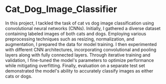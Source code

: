 # Cat_Dog_Image_Classifier
In this project, I tackled the task of cat vs dog image classification using convolutional neural networks (CNNs). Initially, I gathered a diverse dataset containing labeled images of both cats and dogs. Employing various preprocessing techniques such as resizing, normalization, and augmentation, I prepared the data for model training. I then experimented with different CNN architectures, incorporating convolutional and pooling layers along with fully connected layers. Through iterative training and validation, I fine-tuned the model's parameters to optimize performance while mitigating overfitting. Finally, evaluation on a separate test set demonstrated the model's ability to accurately classify images as either cats or dogs. 
